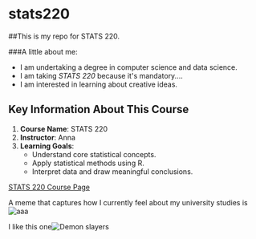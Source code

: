 # stats220

##This is my repo for STATS 220. 

###A little about me:

- I am undertaking a degree in computer science and data science.
- I am taking *STATS 220* because it's mandatory....
- I am interested in learning about creative ideas.

## Key Information About This Course

1. **Course Name**: STATS 220  
2. **Instructor**: Anna
3. **Learning Goals**:
   - Understand core statistical concepts.
   - Apply statistical methods using R.
   - Interpret data and draw meaningful conclusions.
   
[STATS 220 Course Page](https://canvas.auckland.ac.nz/courses/121734)

A meme that captures how I currently feel about my university studies is ![aaa](https://media.tenor.com/l700be2yNp0AAAAM/shocked-surprised.gif)

I like this one![Demon slayers](https://memeprod.ap-south-1.linodeobjects.com/user-maker-thumbnail/17d1f31710c17eba522e6145a440b756.gif)

